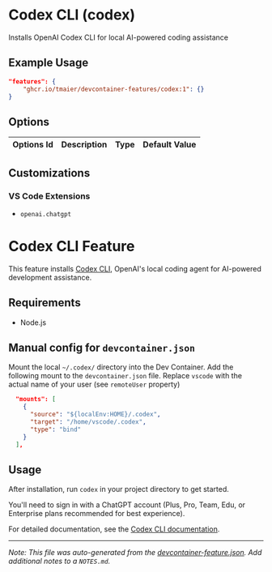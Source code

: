 
# Codex CLI (codex)

Installs OpenAI Codex CLI for local AI-powered coding assistance

## Example Usage

```json
"features": {
    "ghcr.io/tmaier/devcontainer-features/codex:1": {}
}
```

## Options

| Options Id | Description | Type | Default Value |
|-----|-----|-----|-----|


## Customizations

### VS Code Extensions

- `openai.chatgpt`

# Codex CLI Feature

This feature installs [Codex CLI](https://github.com/openai/codex), OpenAI's local coding agent for AI-powered development assistance.

## Requirements

- Node.js

## Manual config for `devcontainer.json`

Mount the local `~/.codex/` directory into the Dev Container.
Add the following mount to the `devcontainer.json` file.
Replace `vscode` with the actual name of your user (see `remoteUser` property)

```json
  "mounts": [
    {
      "source": "${localEnv:HOME}/.codex",
      "target": "/home/vscode/.codex",
      "type": "bind"
    }
  ],
```

## Usage

After installation, run `codex` in your project directory to get started.

You'll need to sign in with a ChatGPT account (Plus, Pro, Team, Edu, or Enterprise plans recommended for best experience).

For detailed documentation, see the [Codex CLI documentation](https://github.com/openai/codex).

---

_Note: This file was auto-generated from the [devcontainer-feature.json](https://github.com/tmaier/devcontainer-features/blob/main/src/codex/devcontainer-feature.json).  Add additional notes to a `NOTES.md`._
